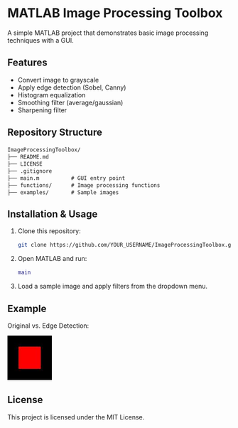 # MATLAB Image Processing Toolbox

A simple MATLAB project that demonstrates basic image processing techniques with a GUI.

## Features
- Convert image to grayscale
- Apply edge detection (Sobel, Canny)
- Histogram equalization
- Smoothing filter (average/gaussian)
- Sharpening filter

## Repository Structure
```
ImageProcessingToolbox/
├── README.md
├── LICENSE
├── .gitignore
├── main.m          # GUI entry point
├── functions/      # Image processing functions
├── examples/       # Sample images
```

## Installation & Usage
1. Clone this repository:
   ```bash
   git clone https://github.com/YOUR_USERNAME/ImageProcessingToolbox.git
   ```
2. Open MATLAB and run:
   ```matlab
   main
   ```
3. Load a sample image and apply filters from the dropdown menu.

## Example
Original vs. Edge Detection:

![Example](examples/sample.jpg)

## License
This project is licensed under the MIT License.
